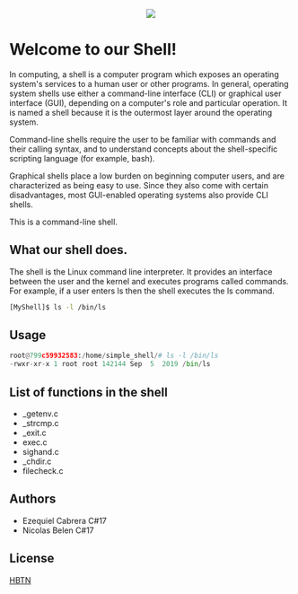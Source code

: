 <p align="center">
  <img src="https://user-images.githubusercontent.com/81387977/155136726-0acad71c-42d2-41f0-ad62-784d315048b8.png" />
</p>

# Welcome to our Shell!

In computing, a shell is a computer program which exposes an operating system's services to a human user or other programs. In general, operating system shells use either a command-line interface (CLI) or graphical user interface (GUI), depending on a computer's role and particular operation. It is named a shell because it is the outermost layer around the operating system.

Command-line shells require the user to be familiar with commands and their calling syntax, and to understand concepts about the shell-specific scripting language (for example, bash).

Graphical shells place a low burden on beginning computer users, and are characterized as being easy to use. Since they also come with certain disadvantages, most GUI-enabled operating systems also provide CLI shells.

This is a command-line shell.

## What our shell does.

The shell is the Linux command line interpreter. It provides an interface between the user and the kernel and executes programs called commands. For example, if a user enters ls then the shell executes the ls command.

```bash
[MyShell]$ ls -l /bin/ls
```

## Usage

```python
root@799c59932583:/home/simple_shell/# ls -l /bin/ls
-rwxr-xr-x 1 root root 142144 Sep  5  2019 /bin/ls
```

## List of functions in the shell
- _getenv.c
- _strcmp.c
- _exit.c
- exec.c
- sighand.c
- _chdir.c
- filecheck.c

## Authors
- Ezequiel Cabrera C#17
- Nicolas Belen C#17

## License
[HBTN](https://https://holbertonschool.uy/)
